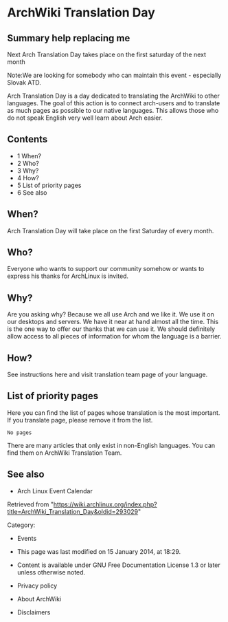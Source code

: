 ArchWiki Translation Day
========================

  Summary help replacing me
  -------------------------------------------------------------------------------
  Next Arch Translation Day takes place on the first saturday of the next month

Note:We are looking for somebody who can maintain this event -
especially Slovak ATD.

Arch Translation Day is a day dedicated to translating the ArchWiki to
other languages. The goal of this action is to connect arch-users and to
translate as much pages as possible to our native languages. This allows
those who do not speak English very well learn about Arch easier.

Contents
--------

-   1 When?
-   2 Who?
-   3 Why?
-   4 How?
-   5 List of priority pages
-   6 See also

When?
-----

Arch Translation Day will take place on the first Saturday of every
month.

Who?
----

Everyone who wants to support our community somehow or wants to express
his thanks for ArchLinux is invited.

Why?
----

Are you asking why? Because we all use Arch and we like it. We use it on
our desktops and servers. We have it near at hand almost all the time.
This is the one way to offer our thanks that we can use it. We should
definitely allow access to all pieces of information for whom the
language is a barrier.

How?
----

See instructions here and visit translation team page of your language.

List of priority pages
----------------------

Here you can find the list of pages whose translation is the most
important. If you translate page, please remove it from the list.

    No pages

There are many articles that only exist in non-English languages. You
can find them on ArchWiki Translation Team.

See also
--------

-   Arch Linux Event Calendar

Retrieved from
"https://wiki.archlinux.org/index.php?title=ArchWiki_Translation_Day&oldid=293029"

Category:

-   Events

-   This page was last modified on 15 January 2014, at 18:29.
-   Content is available under GNU Free Documentation License 1.3 or
    later unless otherwise noted.
-   Privacy policy
-   About ArchWiki
-   Disclaimers
